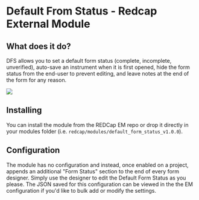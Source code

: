 # Default From Status - Redcap External Module

## What does it do?

DFS allows you to set a default form status (complete, incomplete, unverified), auto-save an instrument when it is first opened, hide the form status from the end-user to prevent editing, and leave notes at the end of the form for any reason.

![](https://i.imgur.com/WthuOQn.png)

## Installing

You can install the module from the REDCap EM repo or drop it directly in your modules folder (i.e. `redcap/modules/default_form_status_v1.0.0`).

## Configuration

The module has no configuration and instead, once enabled on a project, appends an additional "Form Status" section to the end of every form designer. Simply use the designer to edit the Default Form Status as you please. The JSON saved for this configuration can be viewed in the the EM configuration if you'd like to bulk add or modify the settings.
